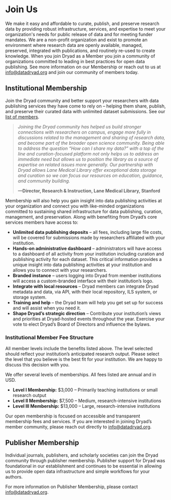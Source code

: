 <h1>Join Us</h1>

<p>We make it easy and affordable to curate, publish, and preserve research data
by providing robust infrastructure, services, and expertise to meet your
organization's needs for public release of data and for meeting funder mandates. We
are a non-profit organization and exist to promote an environment where research
data are openly available, managed, preserved, integrated with publications, and
routinely re-used to create knowledge. When you join Dryad as a Member you join
a community of organizations committed to leading in best practices for
open data publishing. See more information on our Membership or reach out
to us at <a href="mailto:info@datadryad.org">info@datadryad.org</a>
and join our community of members today.
</p>

<h2 id="institutional">Institutional Membership</h2>

<p>Join the Dryad community and better support your researchers with data
publishing services they have come to rely on – helping them share, publish, and
preserve their curated data with unlimited dataset submissions. See our
<a href="/stash/our_membership">list of members</a>.

<blockquote class="c-text_styles">
<em>Joining the Dryad community has helped us build stronger connections with
researchers on campus, engage more fully in discussions related to the
management and sharing of research data, and become part of the broader open
science community. Being able to address the question “How can I share my data?”
with a top of the line and curation-focused platform not only helps us to
address an immediate need but allows us to position the library as a source of
expertise on related issues more generally. Our partnership with Dryad allows
Lane Medical Library offer exceptional data storage and curation so we can focus
our resources on education, guidance, and community building.</em>

<strong>&mdash;Director, Research & Instruction, Lane Medical Library,
Stanford</strong>
</blockquote>

<p>
Membership will also help you gain insight into data publishing activities at your organization
and connect you with like-minded organizations committed to sustaining shared infrastructure
for data publishing, curation, management, and preservation. Along with benefiting from Dryad’s
core services members have access to:
</p>
<ul class="c-text_styles">
<li><strong>Unlimited data publishing deposits</strong> – all fees, including large file costs, will be covered for submissions made by researchers affiliated with your institution.</li>
<li><strong>Hands-on administrative dashboard</strong> – administrators will have access to a dashboard of all activity from your institution including curation and publishing activity for each dataset. This critical information provides a unique insight into data publishing activities at your institution and allows you to connect with your researchers.</li>
<li><strong>Branded instance</strong> – users logging into Dryad from member institutions will access a custom-branded interface with their institution’s logo.</li>
<li><strong>Integrate with local resources</strong>  – Dryad members can integrate Dryad metadata and data, via API, with their local repository, ILS system, or storage system.</li>
<li><strong>Training and help</strong> – the Dryad team will help you get set up for success and will assist when you need it.</li>
<li><strong>Shape Dryad’s strategic direction</strong> – Contribute your institution’s views and priorities at Dryad-hosted events throughout the year. Exercise your vote to elect Dryad’s Board of Directors and influence the bylaws.</li>
</ul>

<h3 id="institutional-fee">Institutional Member Fee Structure</h3>
<p>
All member levels include the benefits listed above. The level selected should reflect your institution’s anticipated research output. Please select the level that you believe is the best fit for your institution. We are happy to discuss this decision with you.
</p>

<p>
We offer several levels of memberships. All fees listed are annual and in USD.
<ul class="c-text_styles">
<li><strong>Level I Membership:</strong> 	$3,000  –  Primarily teaching institutions or small research output</li>
<li><strong>Level II Membership:</strong> 	$7,500 – Medium, research-intensive institutions</li>
<li><strong>Level III Membership:</strong> $13,000  – Large, research-intensive institutions</li>
</ul>
</p>
<p>
Our open membership is focused on accessible and transparent membership fees and services. If you are interested in joining Dryad’s member community, please reach out directly to <a href="mailto:info@datadryad.org">info@datadryad.org</a>.
</p>

<h2 id="publisher">Publisher Membership</h2>
<p>
Individual journals, publishers, and scholarly societies can join the Dryad community through publisher membership. Publisher support for Dryad was foundational in our establishment and continues to be essential in allowing us to provide open data infrastructure and simple workflows for your authors.
</p>
<p>
For more information on Publisher Membership, please contact <a href="mailto:info@datadryad.org">info@datadryad.org</a>.
</p>
